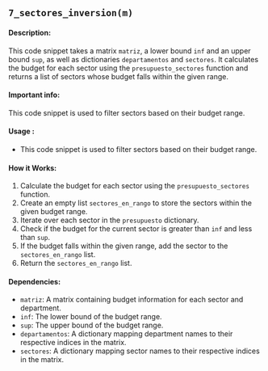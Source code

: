 ## `7_sectores_inversion(m)`

#### Description:
This code snippet takes a matrix `matriz`, a lower bound `inf` and an upper bound `sup`, as well as dictionaries `departamentos` and `sectores`. It calculates the budget for each sector using the `presupuesto_sectores` function and returns a list of sectors whose budget falls within the given range.

#### Important info:
This code snippet is used to filter sectors based on their budget range.

#### Usage :

- This code snippet is used to filter sectors based on their budget range.

#### How it Works:
1. Calculate the budget for each sector using the `presupuesto_sectores` function.
2. Create an empty list `sectores_en_rango` to store the sectors within the given budget range.
3. Iterate over each sector in the `presupuesto` dictionary.
4. Check if the budget for the current sector is greater than `inf` and less than `sup`.
5. If the budget falls within the given range, add the sector to the `sectores_en_rango` list.
6. Return the `sectores_en_rango` list.

#### Dependencies:
- `matriz`: A matrix containing budget information for each sector and department.
- `inf`: The lower bound of the budget range.
- `sup`: The upper bound of the budget range.
- `departamentos`: A dictionary mapping department names to their respective indices in the matrix.
- `sectores`: A dictionary mapping sector names to their respective indices in the matrix.